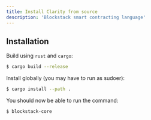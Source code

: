 ```yaml
---
title: Install Clarity from source
description: 'Blockstack smart contracting language'
---
```


## Installation

Build using `rust` and `cargo`:

```bash
$ cargo build --release
```

Install globally (you may have to run as sudoer):

```bash
$ cargo install --path .
```

You should now be able to run the command:

```bash
$ blockstack-core
```
